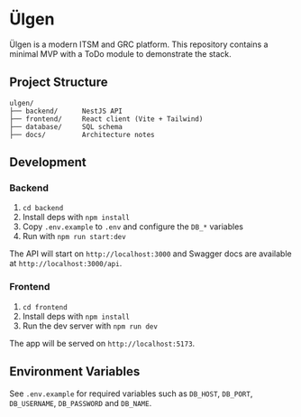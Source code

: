 # Ülgen

Ülgen is a modern ITSM and GRC platform. This repository contains a minimal
MVP with a ToDo module to demonstrate the stack.

## Project Structure

```
ulgen/
├── backend/      NestJS API
├── frontend/     React client (Vite + Tailwind)
├── database/     SQL schema
├── docs/         Architecture notes
```

## Development

### Backend
1. `cd backend`
2. Install deps with `npm install`
3. Copy `.env.example` to `.env` and configure the `DB_*` variables
4. Run with `npm run start:dev`

The API will start on `http://localhost:3000` and Swagger docs are available at
`http://localhost:3000/api`.

### Frontend
1. `cd frontend`
2. Install deps with `npm install`
3. Run the dev server with `npm run dev`

The app will be served on `http://localhost:5173`.

## Environment Variables
See `.env.example` for required variables such as `DB_HOST`, `DB_PORT`,
`DB_USERNAME`, `DB_PASSWORD` and `DB_NAME`.
